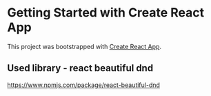 # Getting Started with Create React App

This project was bootstrapped with [Create React App](https://github.com/facebook/create-react-app).

## Used library - react beautiful dnd

https://www.npmjs.com/package/react-beautiful-dnd
